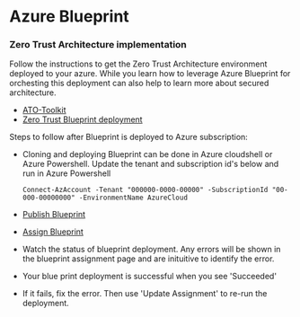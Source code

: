 # Azure Blueprint

### Zero Trust Architecture implementation

Follow the instructions to get the Zero Trust Architecture environment deployed to your azure. While you learn how to leverage Azure Blueprint for orchesting this deployment can also help to learn more about secured architecture.

- [ATO-Toolkit](https://github.com/Azure/ato-toolkit)
- [Zero Trust Blueprint deployment](https://github.com/Azure/ato-toolkit/blob/master/automation/zero-trust-architecture/README.md)

Steps to follow after Blueprint is deployed to Azure subscription:

- Cloning and deploying Blueprint can be done in Azure cloudshell or Azure Powershell. Update the tenant and subscription id's below and run in Azure Powershell
  
  ```Cli
  Connect-AzAccount -Tenant "000000-0000-00000" -SubscriptionId "00-000-00000000" -EnvironmentName AzureCloud
  ```

- [Publish Blueprint](https://docs.microsoft.com/en-us/azure/governance/blueprints/overview#blueprint-publishing)
- [Assign Blueprint](https://docs.microsoft.com/en-us/azure/governance/blueprints/overview#blueprint-assignment)
- Watch the status of blueprint deployment. Any errors will be shown in the blueprint assignment page and are inituitive to identify the error.
- Your blue print deployment is successful when you  see 'Succeeded'
- If it fails, fix the error. Then use 'Update Assignment' to re-run the deployment.
